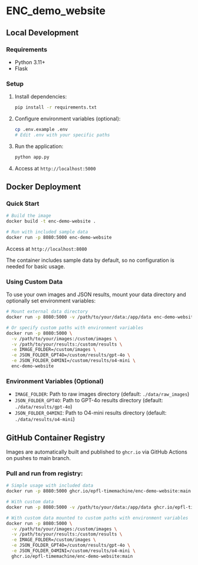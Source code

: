 # ENC_demo_website

## Local Development

### Requirements
- Python 3.11+
- Flask

### Setup
1. Install dependencies:
   ```bash
   pip install -r requirements.txt
   ```

2. Configure environment variables (optional):
   ```bash
   cp .env.example .env
   # Edit .env with your specific paths
   ```

3. Run the application:
   ```bash
   python app.py
   ```

4. Access at `http://localhost:5000`

## Docker Deployment

### Quick Start
```bash
# Build the image
docker build -t enc-demo-website .

# Run with included sample data
docker run -p 8080:5000 enc-demo-website
```

Access at `http://localhost:8080`

The container includes sample data by default, so no configuration is needed for basic usage.

### Using Custom Data
To use your own images and JSON results, mount your data directory and optionally set environment variables:

```bash
# Mount external data directory
docker run -p 8080:5000 -v /path/to/your/data:/app/data enc-demo-website

# Or specify custom paths with environment variables
docker run -p 8080:5000 \
  -v /path/to/your/images:/custom/images \
  -v /path/to/your/results:/custom/results \
  -e IMAGE_FOLDER=/custom/images \
  -e JSON_FOLDER_GPT4O=/custom/results/gpt-4o \
  -e JSON_FOLDER_O4MINI=/custom/results/o4-mini \
  enc-demo-website
```

### Environment Variables (Optional)
- `IMAGE_FOLDER`: Path to raw images directory (default: `./data/raw_images`)
- `JSON_FOLDER_GPT4O`: Path to GPT-4o results directory (default: `./data/results/gpt-4o`)
- `JSON_FOLDER_O4MINI`: Path to O4-mini results directory (default: `./data/results/o4-mini`)

## GitHub Container Registry

Images are automatically built and published to `ghcr.io` via GitHub Actions on pushes to main branch.

### Pull and run from registry:
```bash
# Simple usage with included data
docker run -p 8080:5000 ghcr.io/epfl-timemachine/enc-demo-website:main

# With custom data
docker run -p 8080:5000 -v /path/to/your/data:/app/data ghcr.io/epfl-timemachine/enc-demo-website:main

# With custom data mounted to custom paths with environment variables
docker run -p 8080:5000 \
  -v /path/to/your/images:/custom/images \
  -v /path/to/your/results:/custom/results \
  -e IMAGE_FOLDER=/custom/images \
  -e JSON_FOLDER_GPT4O=/custom/results/gpt-4o \
  -e JSON_FOLDER_O4MINI=/custom/results/o4-mini \
  ghcr.io/epfl-timemachine/enc-demo-website:main
```